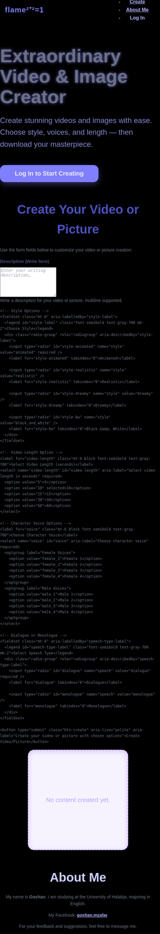 <!DOCTYPE html><html lang="en" >
<head>
  <meta charset="UTF-8" />
  <meta name="viewport" content="width=device-width, initial-scale=1" />
  <title>Flame Creative Studio - Advanced Video &amp; Image Creator</title>
  <script src="https://cdn.tailwindcss.com"></script>
  <style>
    @import url('https://fonts.googleapis.com/css2?family=Outfit:wght@600;700&display=swap');/* Base reset and styling */
html, body {
  margin: 0;
  padding: 0;
  min-height: 100vh;
  font-family: 'Outfit', sans-serif;
  background-color: #000000;
  color: #6b7280; /* neutral gray for general text */
  overflow-x: hidden;
  -webkit-font-smoothing: antialiased;
  -moz-osx-font-smoothing: grayscale;
  line-height: 1.6;
  position: relative;
}
body.modal-open {
  overflow: hidden;
}

/* Starfield background fixed behind everything */
#starfield {
  position: fixed;
  top: 0; left: 0; width: 100%; height: 100%;
  background: radial-gradient(ellipse at center, rgba(30, 10, 50, 0.35) 0%, #000000 98%);
  overflow: hidden;
  z-index: -1;
  pointer-events: none;
  user-select: none;
}
/* Small twinkling stars */
.star {
  position: absolute;
  border-radius: 50%;
  opacity: 0.7;
  filter: drop-shadow(0 0 2px rgba(127,127,255,0.9));
  animation: twinkle 4s infinite ease-in-out alternate;
  background: linear-gradient(45deg, #7f7fff, #b37aff);
  will-change: opacity, transform;
}
/* Shooting stars */
.shooting-star {
  position: absolute;
  width: 120px;
  height: 2px;
  background: linear-gradient(90deg, rgba(0,0,0,0), #7f7fff, #b37aff);
  border-radius: 50%;
  box-shadow: 0 0 10px 3px #b37aff;
  transform: rotate(-45deg);
  animation: shoot 6s linear infinite;
  opacity: 0;
  will-change: opacity, transform;
  pointer-events: none;
  user-select: none;
}
@keyframes twinkle {
  0%, 100% { opacity: 0.2; transform: scale(1); }
  50% { opacity: 1; transform: scale(1.3); }
}
@keyframes shoot {
  0% {
    transform: translateX(0) translateY(0) rotate(-45deg);
    opacity: 0;
  }
  10% {
    opacity: 1;
  }
  100% {
    transform: translateX(1100px) translateY(-1100px) rotate(-45deg);
    opacity: 0;
  }
}

/* Header styling */
header {
  position: sticky;
  top: 0;
  background: rgba(0,0,0,0.75);
  border-bottom: 1px solid #2a2a4a;
  z-index: 50;
  user-select: none;
}
.container {
  max-width: 1200px;
  margin-left: auto;
  margin-right: auto;
  padding-left: 1rem;
  padding-right: 1rem;
  display: flex;
  justify-content: space-between;
  align-items: center;
  height: 4rem;
}
nav > ul {
  display: flex;
  gap: 2rem;
  list-style: none;
  padding: 0;
  margin: 0;
  align-items: center;
}
nav a, #login-btn {
  color: #b0b0ff;
  font-weight: 600;
  font-size: 1rem;
  transition: color 0.3s ease, background-color 0.3s ease;
  background: transparent;
  border: none;
  cursor: pointer;
  font-family: 'Outfit', sans-serif;
  padding: 0.25rem 0.5rem;
  border-radius: 0.5rem;
  user-select: none;
}
nav a:hover,
nav a:focus,
#login-btn:hover,
#login-btn:focus {
  color: #e0e0ff;
  outline: none;
  background-color: rgba(127, 122, 255, 0.2);
  transition: background-color 0.3s ease, color 0.3s ease;
}
.logo {
  font-weight: 700;
  font-size: 1.5rem;
  color: #7f7fff;
  letter-spacing: 0.05em;
  user-select: none;
  font-family: 'Outfit', sans-serif;
}

/* Hero Section */
.hero {
  padding-top: 6rem;
  padding-bottom: 5rem;
  text-align: center;
  max-width: 700px;
  margin-left: auto;
  margin-right: auto;
  color: #c5c9ff;
  user-select: none;
}
.hero h1 {
  font-size: 3.75rem;
  font-weight: 700;
  line-height: 1.1;
  text-shadow: 0 0 10px rgba(127,122,255,0.75);
  margin-bottom: 1rem;
}
.hero p {
  font-size: 1.5rem;
  margin-bottom: 3rem;
  color: #a3a7ffcc;
}
.btn-cta {
  background-color: #7f7fff;
  color: #eee;
  font-weight: 700;
  font-size: 1.25rem;
  padding: 1rem 3rem;
  border-radius: 1rem;
  border: none;
  cursor: pointer;
  transition: background-color 0.3s ease, transform 0.3s ease;
  box-shadow: 0 6px 20px rgba(127, 122, 255, 0.4);
  user-select: none;
}
.btn-cta:hover,
.btn-cta:focus {
  background-color: #b37aff;
  outline: none;
  transform: translateY(-5px);
  box-shadow: 0 10px 30px rgba(179, 122, 255, 0.7);
}

/* Main content container - initially hidden, only visible after login */
main {
  max-width: 900px;
  margin: 3rem auto 6rem;
  background: rgba(255 255 255 / 0.95);
  border-radius: 1rem;
  box-shadow: 0 16px 40px rgb(127 122 255 / 0.25);
  padding: 2rem 2rem 3rem;
  color: #374151;
  font-size: 1.125rem;
  display: none;
  user-select: text;
}
main.active {
  display: block;
}
section {
  margin-bottom: 3.5rem;
}

.card {
  border-radius: 1rem;
  background: white;
  padding: 2rem 2.5rem;
  box-shadow: 0 5px 15px rgb(127 122 255 / 0.15);
  color: #374151;
}
.card h2 {
  font-weight: 700;
  font-size: 2.5rem;
  margin-bottom: 1.5rem;
  color: #4c51bf;
  text-align: center;
  user-select: text;
}
.card label {
  font-weight: 600;
  display: block;
  margin-bottom: 0.5rem;
  color: #4a4a7e;
}

/* Textarea improvements */
textarea {
  width: 100%;
  height: 150px;
  border-radius: 1rem;
  border: 1.75px solid #c5c6f0;
  padding: 1rem 1.25rem;
  color: #374151;
  font-size: 1.125rem;
  resize: vertical;
  transition: border-color 0.3s ease, box-shadow 0.3s ease;
  font-weight: 400;
  font-family: 'Outfit', sans-serif;
  line-height: 1.5;
  letter-spacing: 0.012em;
  box-shadow: 0 0 12px rgba(163, 167, 255, 0.3) inset;
}
textarea::placeholder {
  color: #9ca3af;
  font-style: italic;
}
textarea:focus {
  outline: none;
  border-color: #7f7fff;
  box-shadow: 0 0 20px rgba(127, 122, 255, 0.6);
}

/* Select improvements */
select {
  width: 100%;
  font-size: 1rem;
  border-radius: 0.75rem;
  border: 1.5px solid #c5c6f0;
  padding: 0.5rem 0.75rem;
  color: #4a4a7e;
  transition: border-color 0.3s ease, box-shadow 0.3s ease;
  font-family: 'Outfit', sans-serif;
}
select:focus {
  outline: none;
  border-color: #7f7fff;
  box-shadow: 0 0 20px rgba(127, 122, 255, 0.6);
}

/* Radio groups */
.radio-group {
  display: flex;
  gap: 1.5rem;
  flex-wrap: wrap;
  margin-bottom: 1rem;
  user-select: none;
}
input[type="radio"] {
  display: none;
}
input[type="radio"] + label {
  border: 2px solid #c5c6f0;
  border-radius: 1rem;
  padding: 0.6rem 1.5rem;
  cursor: pointer;
  font-weight: 600;
  font-size: 1rem;
  color: #4a4a7e;
  transition: all 0.3s ease;
  user-select: none;
  white-space: nowrap;
  font-family: 'Outfit', sans-serif;
}
input[type="radio"]:checked + label {
  background-color: #7f7fff;
  border-color: #7f7fff;
  color: white;
  box-shadow: 0 0 25px rgba(127, 122, 255, 0.6);
}
input[type="radio"]:focus-visible + label {
  outline: 3px solid #b37aff;
  outline-offset: 3px;
}

/* Create button */
.btn-create {
  width: 100%;
  background-color: #7f7fff;
  color: white;
  font-weight: 700;
  font-size: 1.25rem;
  padding: 1rem;
  border-radius: 1.25rem;
  cursor: pointer;
  border: none;
  margin-top: 2rem;
  box-shadow: 0 10px 35px rgba(127, 122, 255, 0.45);
  transition: background-color 0.3s ease, transform 0.3s ease;
  user-select: none;
  font-family: 'Outfit', sans-serif;
}
.btn-create:hover,
.btn-create:focus {
  background-color: #b37aff;
  outline: none;
  transform: translateY(-4px);
  box-shadow: 0 12px 40px rgba(179, 122, 255, 0.75);
}

/* Result preview container */
#result-container {
  margin-top: 2rem;
  text-align: center;
  color: #5243a3;
  user-select: none;
}
#result-preview {
  margin: 1rem auto;
  width: 320px;
  height: 320px;
  border-radius: 1.25rem;
  border: 2px dashed #b5a6ff;
  display: flex;
  align-items: center;
  justify-content: center;
  font-size: 1.25rem;
  color: #b5a6ff;
  background: #f6f3ff;
  position: relative;
  overflow: hidden;
  user-select: none;
  box-shadow: 0 4px 15px rgb(179 122 255 / 0.4) inset;
}
#result-preview canvas {
  border-radius: 1.25rem;
  max-width: 100%;
  max-height: 100%;
  object-fit: contain;
}
#download-button {
  display: none;
  margin-top: 1.25rem;
  padding: 0.75rem 1.5rem;
  font-weight: 700;
  font-size: 1.125rem;
  border-radius: 0.75rem;
  border: none;
  color: #7f7fff;
  background-color: #e6e0ff;
  cursor: pointer;
  transition: background-color 0.3s ease;
  user-select: none;
  font-family: 'Outfit', sans-serif;
}
#download-button:hover,
#download-button:focus {
  background-color: #d1c4ff;
  outline: none;
}

/* Login Modal */
#login-modal {
  position: fixed;
  inset: 0;
  background: rgba(0,0,0,0.85);
  display: flex;
  align-items: center;
  justify-content: center;
  z-index: 1000;
  padding: 1rem;
  user-select: none;
}
#login-modal.hidden {
  display: none;
}
#login-modal .modal-content {
  background: #1a1a2e;
  padding: 2rem 2.5rem;
  border-radius: 1.5rem;
  max-width: 420px;
  width: 100%;
  color: #c5c9ff;
  box-shadow: 0 10px 40px rgb(127 122 255 / 0.6);
  font-family: 'Outfit', sans-serif;
  user-select: text;
  position: relative;
}
#login-modal h2 {
  font-size: 1.75rem;
  font-weight: 700;
  margin-bottom: 1rem;
  color: #b3b8ff;
  text-align: center;
  user-select: text;
}
#login-modal label {
  color: #aeadff;
  font-weight: 600;
  margin-top: 1rem;
  display: block;
  user-select: text;
}
#login-modal input[type="text"],
#login-modal input[type="password"] {
  margin-top: 0.5rem;
  width: 100%;
  border-radius: 0.75rem;
  border: 1.5px solid #7f7fff;
  font-size: 1rem;
  color: #c5c9ff;
  background: #2a2a4a;
  padding: 0.5rem 1rem;
  font-family: 'Outfit', sans-serif;
  transition: border-color 0.3s ease, box-shadow 0.3s ease;
  user-select: text;
}
#login-modal input[type="text"]:focus,
#login-modal input[type="password"]:focus {
  outline: none;
  border-color: #b37aff;
  box-shadow: 0 0 20px rgba(179, 122, 255, 0.9);
}
#login-modal button {
  margin-top: 1.75rem;
  width: 100%;
  background-color: #7f7fff;
  color: white;
  border-radius: 1rem;
  padding: 0.75rem;
  font-weight: 700;
  font-size: 1.125rem;
  border: none;
  cursor: pointer;
  transition: background-color 0.3s ease;
  user-select: none;
  box-shadow: 0 6px 20px rgba(127 122 255 / 0.5);
}
#login-modal button:hover,
#login-modal button:focus {
  background-color: #b37aff;
  outline: none;
  box-shadow: 0 8px 25px rgba(179, 122, 255, 0.85);
}
#login-modal .close-btn {
  position: absolute;
  top: 1rem;
  right: 1.5rem;
  font-weight: 900;
  font-size: 1.6rem;
  line-height: 1;
  cursor: pointer;
  color: #aeadff;
  user-select: none;
  background: transparent;
  border: none;
  transition: color 0.3s ease;
}
#login-modal .close-btn:hover,
#login-modal .close-btn:focus {
  color: #e8e8ff;
  outline: none;
}

/* About Section */
#about {
  max-width: 700px;
  margin-left: auto;
  margin-right: auto;
  padding: 2rem 2.25rem 3rem 2.25rem;
  color: #bbbefd;
  line-height: 1.6;
  font-size: 1.125rem;
  border-radius: 1rem;
  background: rgba(127 122 255 / 0.12);
  box-shadow: 0 0 40px rgb(127 122 255 / 0.25);
  user-select: text;
}
#about h2 {
  font-weight: 700;
  font-size: 2.5rem;
  margin-bottom: 1.25rem;
  color: #cbcfff;
  text-align: center;
  user-select: text;
}
#about p {
  margin-bottom: 0.8rem;
  text-align: center;
  user-select: text;
}
#about a {
  color: #b0b0ff;
  font-weight: 600;
  text-decoration: underline;
  cursor: pointer;
  transition: color 0.3s ease;
  user-select: text;
}
#about a:hover,
#about a:focus {
  color: #e0e0ff;
  outline: none;
}

/* Responsive */
@media (max-width: 640px) {
  .hero h1 {
    font-size: 2.75rem;
    padding: 0 1rem;
  }
  main {
    padding: 2rem 1rem 4rem;
    margin-bottom: 4rem;
  }
  .card {
    padding: 2rem 1rem;
  }
}

  </style>
</head>
<body>  <!-- Starfield Background -->  <div id="starfield" aria-hidden="true"></div>  <!-- Header -->  <header>
    <div class="container" role="banner">
      <div class="logo" tabindex="0" aria-label="Flame Creative Studio Logo">flame²⁺²=1</div>
      <nav aria-label="Primary Navigation">
        <ul>
          <li><a href="#create" tabindex="0" id="nav-create-link" class="hidden-on-login">Create</a></li>
          <li><a href="#about" tabindex="0" id="nav-about-link" class="hidden-on-login">About Me</a></li>
          <li><button id="login-btn" aria-haspopup="dialog" aria-controls="login-modal" class="text-blue-300 hover:text-indigo-400 focus:outline-none focus:ring-2 focus:ring-indigo-400 rounded px-2 py-1 transition hidden-on-login">Log In</button>
          <button id="logout-btn" class="text-blue-300 hover:text-indigo-400 focus:outline-none focus:ring-2 focus:ring-indigo-400 rounded px-2 py-1 transition hidden-on-logout" style="display:none;">Log Out</button></li>
        </ul>
      </nav>
    </div>
  </header>  <!-- Hero Section -->  <section class="hero" role="region" aria-label="Welcome hero">
    <h1>Extraordinary Video &amp; Image Creator</h1>
    <p>Create stunning videos and images with ease. Choose style, voices, and length — then download your masterpiece.</p>
    <button class="btn-cta hidden-on-login" id="hero-login-btn" type="button" aria-label="Log in to start creating">Log In to Start Creating</button>
  </section>  <main tabindex="-1" aria-live="polite" aria-atomic="true" >
    <!-- Create Content Section -->
    <section id="create" class="card" role="region" aria-label="Content creation form">
      <h2>Create Your Video or Picture</h2>
      <form id="create-form" aria-describedby="form-description" autocomplete="off">
        <p id="form-description" class="sr-only">Use the form fields below to customize your video or picture creation.</p><!-- Description Input (Square) -->
    <label for="description">Description (Write here)</label>
    <textarea id="description" name="description" placeholder="Enter your writing description…" required aria-required="true" rows="6" aria-describedby="desc-help"></textarea>
    <div id="desc-help" class="sr-only">Write a description for your video or picture, multiline supported.</div>

    <!-- Style Options -->
    <fieldset class="mt-6" aria-labelledby="style-label">
      <legend id="style-label" class="font-semibold text-gray-700 mb-2">Choose Style</legend>
      <div class="radio-group" role="radiogroup" aria-describedby="style-label">
        <input type="radio" id="style-animated" name="style" value="animated" required />
        <label for="style-animated" tabindex="0">Animated</label>

        <input type="radio" id="style-realistic" name="style" value="realistic" />
        <label for="style-realistic" tabindex="0">Realistic</label>

        <input type="radio" id="style-dreamy" name="style" value="dreamy" />
        <label for="style-dreamy" tabindex="0">Dreamy</label>

        <input type="radio" id="style-bw" name="style" value="black_and_white" />
        <label for="style-bw" tabindex="0">Black &amp; White</label>
      </div>
    </fieldset>

    <!-- Video Length Option -->
    <label for="video-length" class="mt-6 block font-semibold text-gray-700">Select Video Length (seconds)</label>
    <select name="video-length" id="video-length" aria-label="Select video length in seconds" required>
      <option value="5">5</option>
      <option value="10" selected>10</option>
      <option value="15">15</option>
      <option value="30">30</option>
      <option value="60">60</option>
    </select>

    <!-- Character Voice Options -->
    <label for="voice" class="mt-6 block font-semibold text-gray-700">Choose Character Voice</label>
    <select name="voice" id="voice" aria-label="Choose character voice" required>
      <optgroup label="Female Voices">
        <option value="female_1">Female 1</option>
        <option value="female_2">Female 2</option>
        <option value="female_3">Female 3</option>
        <option value="female_4">Female 4</option>
      </optgroup>
      <optgroup label="Male Voices">
        <option value="male_1">Male 1</option>
        <option value="male_2">Male 2</option>
        <option value="male_3">Male 3</option>
        <option value="male_4">Male 4</option>
      </optgroup>
    </select>

    <!-- Dialogue or Monologue -->
    <fieldset class="mt-6" aria-labelledby="speech-type-label">
      <legend id="speech-type-label" class="font-semibold text-gray-700 mb-2">Select Speech Type</legend>
      <div class="radio-group" role="radiogroup" aria-describedby="speech-type-label">
        <input type="radio" id="dialogue" name="speech" value="dialogue" required />
        <label for="dialogue" tabindex="0">Dialogue</label>

        <input type="radio" id="monologue" name="speech" value="monologue" />
        <label for="monologue" tabindex="0">Monologue</label>
      </div>
    </fieldset>

    <button type="submit" class="btn-create" aria-live="polite" aria-label="Create your video or picture with chosen options">Create Video/Picture</button>
  </form>

  <!-- Result preview -->
  <div id="result-container" aria-live="polite" aria-atomic="true" aria-relevant="additions removals">
    <div id="result-preview" aria-label="Preview of the generated content">
      <span>No content created yet.</span>
    </div>
    <button id="download-button" aria-label="Download the generated video or picture">Download</button>
  </div>
</section>

<!-- About Me Section -->
<section id="about" role="contentinfo" tabindex="0" aria-label="About me section" class="mt-6 p-6 rounded-lg" >
  <h2>About Me</h2>
  <p>My name is <strong>Goshan</strong>. I am studying at the University of Halabja, majoring in English.</p>
  <p>My Facebook: <a href="https://www.facebook.com/goshan.mzafar" target="_blank" rel="noopener noreferrer">goshan.mzafar</a></p>
  <p>For your feedback and suggestions, feel free to message me.</p>
</section>

  </main>  <!-- Login Modal -->  <div id="login-modal" r# 2-2-1
